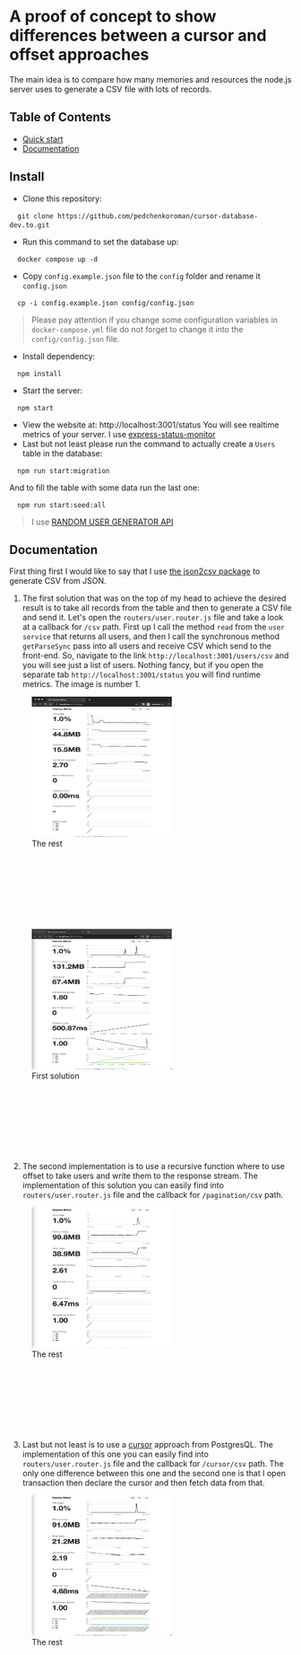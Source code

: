 # A proof of concept to show differences between a cursor and offset approaches 
The main idea is to compare how many memories and resources the node.js server uses to generate a CSV file with lots of records. 

## Table of Contents

- [Quick start](#install)
- [Documentation](#documentation)



## Install
- Clone this repository:
```shell
  git clone https://github.com/pedchenkoroman/cursor-database-dev.to.git
```
- Run this command to set the database up:
```shell
  docker compose up -d
```
- Copy `config.example.json` file to the `config` folder and rename it `config.json`
```shell
  cp -i config.example.json config/config.json
```
> Please pay attention if you change some configuration variables in `docker-compose.yml` file do not forget to change it into the `config/config.json` file.

- Install dependency:
```shell
  npm install
```
- Start the server:
```shell
  npm start
```
- View the website at: http://localhost:3001/status You will see realtime metrics of your server. I use [express-status-monitor](https://www.npmjs.com/package/express-status-monitor)
- Last but not least please run the command to actually create a `Users` table in the database:
```shell
  npm run start:migration
```
And to fill the table with some data run the last one:
```shell
  npm run start:seed:all
```
> I use [RANDOM USER GENERATOR API](https://randomuser.me) 

## Documentation

First thing first I would like to say that I use [the json2csv package](https://www.npmjs.com/package/json2csv) to generate CSV from JSON.

1. The first solution that was on the top of my head to achieve the desired result is to take all records from the table
and then to generate a CSV file and send it. Let's open the `routers/user.router.js` file and take a look at a callback for `/csv` path.
First up I call the method `read` from the `user service` that returns all users, and then I call the synchronous method
`getParseSync` pass into all users and receive CSV which send to the front-end. So, navigate to the link `http://localhost:3001/users/csv` and you will see just a list of users.
Nothing fancy, but if you open the separate tab `http://localhost:3001/status` you will find runtime metrics. The image is number 1.
<div style="width: 1000px;">
    <figure style="width: 400px; height: 400px">
        <img src="./img/first-option-1.png" width="250" height="250" alt="metrics">
        <figcaption>The rest</figcaption>
    </figure>
    <figure style="width: 400px; height: 400px">
        <img src="./img/first-option-2.png" width="250" height="250" alt="metrics">
        <figcaption>First solution</figcaption>
    </figure>
</div>

2. The second implementation is to use a recursive function where to use offset to take users and write them to the response stream.
The implementation of this solution you can easily find into `routers/user.router.js` file and the callback for `/pagination/csv` path.
<div style="width: 1000px;">
    <figure style="width: 400px; height: 400px">
        <img src="./img/second-option-2.png" width="250" height="250" alt="metrics">
        <figcaption>The rest</figcaption>
    </figure>
</div>

3. Last but not least is to use a [cursor](https://www.postgresql.org/docs/current/sql-declare.html) approach from PostgresQL.
The implementation of this one you can easily find into `routers/user.router.js` file and the callback for `/cursor/csv` path.
The only one difference between this one and the second one is that I open transaction then declare the cursor and then fetch data from that. 
<div style="width: 1000px;">
    <figure style="width: 400px; height: 400px">
        <img src="./img/third-option-2.png" width="250" height="250" alt="metrics">
        <figcaption>The rest</figcaption>
    </figure>
</div>
